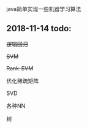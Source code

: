 
java简单实现一些机器学习算法

2018-11-14 todo:
---------------

~~逻辑回归~~

~~SVM~~

~~Rank-SVM~~

优化稀疏矩阵

SVD

各种NN

树



